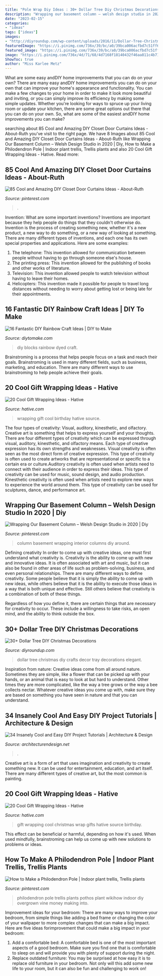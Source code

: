 ```yaml
---
title: "Pole Wrap Diy Ideas : 30+ Dollar Tree Diy Christmas Decorations"
description: "Wrapping our basement column – welsh design studio in 2020"
date: "2023-02-15"
categories:
- "ideas"
tags: ["ideas"]
images:
- "http://diyroundup.com/wp-content/uploads/2016/11/Dollar-Tree-Christmas-Tray.jpg"
featuredImage: "https://i.pinimg.com/736x/39/bc/a0/39bca006acfbd7c51ff6598c09a30409.jpg"
featured_image: "https://i.pinimg.com/736x/39/bc/a0/39bca006acfbd7c51ff6598c09a30409.jpg"
image: "https://i.pinimg.com/736x/4d/71/68/4d7168f18140432f46aa811c4b71701e--philodendron.jpg"
ShowToc: true
author: "Miss Karlee Metz"
---
```



What are some easy andDIY home improvements that you can do on your own?
There are many easy andDIY home improvements you can do on your own that can improve your home's appearance and functionality. You can make a few changes to your home in order to make it look more beautiful and inviting, or you can simply improve its efficiency by making some simple updates. Whether you're looking for ways to spruce up your living room or update your kitchen, there are some great options out there that you can do on your own. So, what are some of the easiest andDIY home improvements you can make?

	

		
searching about 85 Cool and Amazing DIY Closet Door Curtains Ideas - About-Ruth you've visit to the right page. We have 8 Images about 85 Cool and Amazing DIY Closet Door Curtains Ideas - About-Ruth like Wrapping Our Basement Column – Welsh Design Studio in 2020 | Diy, How to Make a Philodendron Pole | Indoor plant trellis, Trellis plants and also 20 Cool Gift Wrapping Ideas - Hative. Read more:
		
    
## 85 Cool And Amazing DIY Closet Door Curtains Ideas - About-Ruth

<img loading=lazy src="https://i.pinimg.com/736x/39/bc/a0/39bca006acfbd7c51ff6598c09a30409.jpg" onerror="this.onerror=null;this.src='https://tse3.mm.bing.net/th?id=OIP.DBMPZqKMEvRiR2e1pO-jxQHaJ4&amp;pid=15.1';" alt="85 Cool and Amazing DIY Closet Door Curtains Ideas - About-Ruth">

_Source: pinterest.com_

>. 

	

Invention: What are some important inventions?
Inventions are important because they help people do things that they couldn't otherwise do. Invention is the process of creating something new, whether it's a new product, a new way to do something, or a new way of looking at something. There are many different types of inventions, and each one has its own special properties and applications. Here are some examples: 
1. The telephone: This invention allowed for communication between people without having to go through someone else's house.
2. The printing press: This invention allowed for the publishing of books and other works of literature.
3. Television: This invention allowed people to watch television without having to leave their homes.
4. Helicopters: This invention made it possible for people to travel long distances without needing to worry about getting lost or being late for their appointments.

    
## 16 Fantastic DIY Rainbow Craft Ideas | DIY To Make

<img loading=lazy src="http://www.diytomake.com/wp-content/uploads/2017/04/DIY-Dyed-Blocks.jpg" onerror="this.onerror=null;this.src='https://tse4.mm.bing.net/th?id=OIP.Kfx9gPrQTie1RTvyptAxIwHaLQ&amp;pid=15.1';" alt="16 Fantastic DIY Rainbow Craft Ideas | DIY to Make">

_Source: diytomake.com_

>diy blocks rainbow dyed craft. 

	

Brainstroming is a process that helps people focus on a task and reach their goals. Brainstroming is used in many different fields, such as business, marketing, and education. There are many different ways to use brainstroming to help people achieve their goals.

    
## 20 Cool Gift Wrapping Ideas - Hative

<img loading=lazy src="http://hative.com/wp-content/uploads/2014/10/gift-wrapping-ideas/3-cool-gift-wrapping-ideas.jpg" onerror="this.onerror=null;this.src='https://tse2.mm.bing.net/th?id=OIP.IumchR58nq-vAcfGyDOSDAHaJ4&amp;pid=15.1';" alt="20 Cool Gift Wrapping Ideas - Hative">

_Source: hative.com_

>wrapping gift cool birthday hative source. 

	

The four types of creativity: Visual, auditory, kinesthetic, and olfactory.
Creative art is something that helps to express yourself and your thoughts. There are four different types of creativity which can be expressed through visual, auditory, kinesthetic, and olfactory means. Each type of creative expression has its own strengths and weaknesses. Visual creativity is often seen as the most direct form of creative expression. This type of creativity is often used to create artworks that are representational or specific to a certain era or culture.Auditory creativity is often used when artists need to connect with their audience in order to express their ideas. This type of creativity can be used for music, sound design, and audio production. Kinesthetic creativity is often used when artists need to explore new ways to experience the world around them. This type of creativity can be used for sculptures, dance, and performance art.

    
## Wrapping Our Basement Column – Welsh Design Studio In 2020 | Diy

<img loading=lazy src="https://i.pinimg.com/736x/3c/8f/ff/3c8fff54486046f4ac60a4a278ffe777.jpg" onerror="this.onerror=null;this.src='https://tse1.mm.bing.net/th?id=OIP.KNYqojd3x06srEG60cmMkAHaLr&amp;pid=15.1';" alt="Wrapping Our Basement Column – Welsh Design Studio in 2020 | Diy">

_Source: pinterest.com_

>column basement wrapping interior columns diy around. 

	

Defining creativity
In order to come up with creative ideas, one must first understand what creativity is. Creativity is the ability to come up with new and innovative ideas. It is often associated with art and music, but it can also be found in other areas of life such as problem-solving, business, and even personal relationships.
There are many different ways to define creativity. Some people believe that it is simply the ability to come up with new ideas, while others believe that it is the ability to execute those ideas in a way that is both unique and effective. Still others believe that creativity is a combination of both of these things.

Regardless of how you define it, there are certain things that are necessary for creativity to occur. These include a willingness to take risks, an open mind, and the ability to think outside the box.

    
## 30+ Dollar Tree DIY Christmas Decorations

<img loading=lazy src="http://diyroundup.com/wp-content/uploads/2016/11/Dollar-Tree-Christmas-Tray.jpg" onerror="this.onerror=null;this.src='https://tse4.mm.bing.net/th?id=OIP.J54gHRaWh7OZVomnVkOxGgHaLH&amp;pid=15.1';" alt="30+ Dollar Tree DIY Christmas Decorations">

_Source: diyroundup.com_

>dollar tree christmas diy crafts decor tray decorations elegant. 

	

Inspiration from nature:
Creative ideas come from all around nature. Sometimes they are simple, like a flower that can be picked up with your hands, or an animal that is easy to look at but hard to understand. Other times they are more complicated, like the way a tree grows or the way a bee collects nectar. Whatever creative ideas you come up with, make sure they are based on something you have seen in nature and that you can understand.

    
## 34 Insanely Cool And Easy DIY Project Tutorials | Architecture &amp; Design

<img loading=lazy src="https://cdn.architecturendesign.net/wp-content/uploads/2014/11/Easy-And-Cheap-DIY-Projects-5.jpg" onerror="this.onerror=null;this.src='https://tse3.mm.bing.net/th?id=OIP.ugdDJxyyqAINCc21KutMBQHaMN&amp;pid=15.1';" alt="34 Insanely Cool and Easy DIY Project Tutorials | Architecture &amp; Design">

_Source: architecturendesign.net_

>. 

	

Creative art is a form of art that uses imagination and creativity to create something new. It can be used for entertainment, education, and art itself. There are many different types of creative art, but the most common is painting.

    
## 20 Cool Gift Wrapping Ideas - Hative

<img loading=lazy src="https://hative.com/wp-content/uploads/2014/10/gift-wrapping-ideas/6-cool-gift-wrapping-ideas.jpg" onerror="this.onerror=null;this.src='https://tse1.mm.bing.net/th?id=OIP.ivXrF4FtlkXiWM2FG96I5gHaI0&amp;pid=15.1';" alt="20 Cool Gift Wrapping Ideas - Hative">

_Source: hative.com_

>gift wrapping cool christmas wrap gifts hative source birthday. 

	

This effect can be beneficial or harmful, depending on how it's used. When used mindfully, brainstroming can help us come up with new solutions to problems or ideas.

    
## How To Make A Philodendron Pole | Indoor Plant Trellis, Trellis Plants

<img loading=lazy src="https://i.pinimg.com/736x/4d/71/68/4d7168f18140432f46aa811c4b71701e--philodendron.jpg" onerror="this.onerror=null;this.src='https://tse1.mm.bing.net/th?id=OIP.DTLFue3VXXDCoQBD-6DFhwAAAA&amp;pid=15.1';" alt="How to Make a Philodendron Pole | Indoor plant trellis, Trellis plants">

_Source: pinterest.com_

>philodendron pole trellis plants pothos plant wikihow indoor diy overgrown vine money making into. 

	

Improvement ideas for your bedroom:
There are many ways to improve your bedroom, from simple things like adding a bed frame or changing the color of your wallpaper to more complex changes that can make a big impact. Here are five ideas forimprovement that could make a big impact in your bedroom: 
1) Add a comfortable bed: A comfortable bed is one of the most important aspects of a good bedroom. Make sure you find one that is comfortable to sleep on and will provide you with plenty of support during the night. 
2) Replace outdated furniture: You may be surprised at how easy it is to replace old furniture in your bedroom. Not only will this add some new life to your room, but it can also be fun and challenging to work on!

